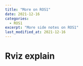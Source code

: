 ```yaml
---
title: "More on ROS1"
date: 2021-12-16
categories:
  - ROS1
excerpt: "More side notes on ROS1"
last_modified_at: 2021-12-16
---
```

# Rviz explain